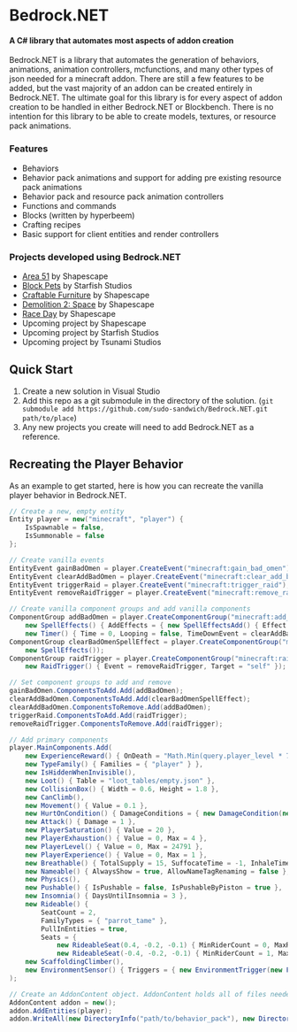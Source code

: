 # Bedrock.NET

#### A C# library that automates most aspects of addon creation

Bedrock.NET is a library that automates the generation of behaviors, animations, animation controllers, mcfunctions, and many other types of json needed for a minecraft addon. There are still a few features to be added, but the vast majority of an addon can be created entirely in Bedrock.NET. The ultimate goal for this library is for every aspect of addon creation to be handled in either Bedrock.NET or Blockbench. There is no intention for this library to be able to create models, textures, or resource pack animations.

### Features

* Behaviors
* Behavior pack animations and support for adding pre existing resource pack animations
* Behavior pack and resource pack animation controllers
* Functions and commands
* Blocks (written by hyperbeem)
* Crafting recipes
* Basic support for client entities and render controllers

### Projects developed using Bedrock.NET

* [Area 51](https://www.minecraft.net/en-us/pdp?id=7c9e20e6-0727-4a9e-af69-e6a45dd750b5) by Shapescape
* [Block Pets](https://www.minecraft.net/en-us/pdp?id=ba40b96b-c88f-48b4-9305-1a1f0793de0f) by Starfish Studios
* [Craftable Furniture](https://www.minecraft.net/en-us/pdp?id=11007ba6-5170-4650-a191-ac1747d203ae) by Shapescape
* [Demolition 2: Space](https://www.minecraft.net/en-us/pdp?id=2c3b8df9-de5c-4fe9-9c8c-8c54699231c5) by Shapescape
* [Race Day](https://www.minecraft.net/en-us/pdp?id=b6097693-e9e4-4df2-a5e1-c9d9d40f1ba0) by Shapescape
* Upcoming project by Shapescape
* Upcoming project by Starfish Studios
* Upcoming project by Tsunami Studios

## Quick Start

1. Create a new solution in Visual Studio
2. Add this repo as a git submodule in the directory of the solution. (`git submodule add https://github.com/sudo-sandwich/Bedrock.NET.git path/to/place`)
3. Any new projects you create will need to add Bedrock.NET as a reference.

## Recreating the Player Behavior

As an example to get started, here is how you can recreate the vanilla player behavior in Bedrock.NET.

```csharp
// Create a new, empty entity
Entity player = new("minecraft", "player") {
    IsSpawnable = false,
    IsSummonable = false
};

// Create vanilla events
EntityEvent gainBadOmen = player.CreateEvent("minecraft:gain_bad_omen");
EntityEvent clearAddBadOmen = player.CreateEvent("minecraft:clear_add_bad_omen");
EntityEvent triggerRaid = player.CreateEvent("minecraft:trigger_raid");
EntityEvent removeRaidTrigger = player.CreateEvent("minecraft:remove_raid_trigger");

// Create vanilla component groups and add vanilla components
ComponentGroup addBadOmen = player.CreateComponentGroup("minecraft:add_bad_omen", 
    new SpellEffects() { AddEffects = { new SpellEffectsAdd() { Effect = "bad_omen", Duration = 6000, DisplayOnScreenAnimation = true } } }, 
    new Timer() { Time = 0, Looping = false, TimeDownEvent = clearAddBadOmen });
ComponentGroup clearBadOmenSpellEffect = player.CreateComponentGroup("minecraft:clear_bad_omen_spell_effect", 
    new SpellEffects());
ComponentGroup raidTrigger = player.CreateComponentGroup("minecraft:raid_trigger", 
    new RaidTrigger() { Event = removeRaidTrigger, Target = "self" });

// Set component groups to add and remove
gainBadOmen.ComponentsToAdd.Add(addBadOmen);
clearAddBadOmen.ComponentsToAdd.Add(clearBadOmenSpellEffect);
clearAddBadOmen.ComponentsToRemove.Add(addBadOmen);
triggerRaid.ComponentsToAdd.Add(raidTrigger);
removeRaidTrigger.ComponentsToRemove.Add(raidTrigger);

// Add primary components
player.MainComponents.Add(
    new ExperienceReward() { OnDeath = "Math.Min(query.player_level * 7, 100)" },
    new TypeFamily() { Families = { "player" } },
    new IsHiddenWhenInvisible(),
    new Loot() { Table = "loot_tables/empty.json" },
    new CollisionBox() { Width = 0.6, Height = 1.8 },
    new CanClimb(),
    new Movement() { Value = 0.1 },
    new HurtOnCondition() { DamageConditions = { new DamageCondition(new InLava(Subject.Self, Test.Equal, true), "lava", 4) } },
    new Attack() { Damage = 1 },
    new PlayerSaturation() { Value = 20 },
    new PlayerExhaustion() { Value = 0, Max = 4 },
    new PlayerLevel() { Value = 0, Max = 24791 },
    new PlayerExperience() { Value = 0, Max = 1 },
    new Breathable() { TotalSupply = 15, SuffocateTime = -1, InhaleTime = 3.75, GeneratesBubbles = false },
    new Nameable() { AlwaysShow = true, AllowNameTagRenaming = false },
    new Physics(),
    new Pushable() { IsPushable = false, IsPushableByPiston = true },
    new Insomnia() { DaysUntilInsomnia = 3 },
    new Rideable() { 
        SeatCount = 2, 
        FamilyTypes = { "parrot_tame" }, 
        PullInEntities = true, 
        Seats = { 
            new RideableSeat(0.4, -0.2, -0.1) { MinRiderCount = 0, MaxRiderCount = 0, LockRiderRotation = 0 }, 
            new RideableSeat(-0.4, -0.2, -0.1) { MinRiderCount = 1, MaxRiderCount = 2, LockRiderRotation = 0 } } },
    new ScaffoldingClimber(),
    new EnvironmentSensor() { Triggers = { new EnvironmentTrigger(new FilterGroup(Group.AllOf, new HasMobEffect(Subject.Self, Test.Equal, "bad_omen"), new IsInVillage(Subject.Self, Test.Equal, true)), triggerRaid.Name) } }
);

// Create an AddonContent object. AddonContent holds all of files needed for your addon such as behaviors, animations, animation controllers, render controllers, etc..
AddonContent addon = new();
addon.AddEntities(player);
addon.WriteAll(new DirectoryInfo("path/to/behavior_pack"), new DirectoryInfo("path/to/resource_pack"));
```
